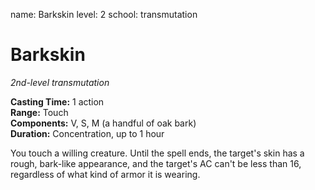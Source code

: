 name: Barkskin
level: 2
school: transmutation

# Barkskin 
_2nd-level transmutation_ 

**Casting Time:** 1 action    
**Range:** Touch    
**Components:** V, S, M (a handful of oak bark)    
**Duration:** Concentration, up to 1 hour 

You touch a willing creature. Until the spell ends, the target's skin has a rough, bark-like appearance, and the target's AC can't be less than 16, regardless of what kind of armor it is wearing.